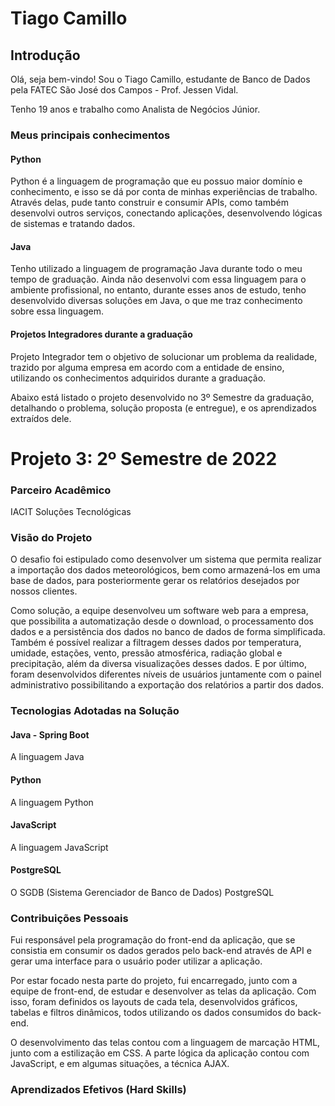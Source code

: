 # Tiago Camillo

## Introdução

Olá, seja bem-vindo! Sou o Tiago Camillo, estudante de Banco de Dados pela FATEC São José dos Campos - Prof. Jessen Vidal.

Tenho 19 anos e trabalho como Analista de Negócios Júnior.

### Meus principais conhecimentos

#### Python

Python é a linguagem de programação que eu possuo maior domínio e conhecimento, e isso se dá por conta de minhas experiências de trabalho. Através delas, pude tanto construir e consumir APIs, como também desenvolvi outros serviços, conectando aplicações, desenvolvendo lógicas de sistemas e tratando dados. 

#### Java

Tenho utilizado a linguagem de programação Java durante todo o meu tempo de graduação. Ainda não desenvolvi com essa linguagem para o ambiente profissional, no entanto, durante esses anos de estudo, tenho desenvolvido diversas soluções em Java, o que me traz conhecimento sobre essa linguagem.

#### Projetos Integradores durante a graduação

Projeto Integrador tem o objetivo de solucionar um problema da realidade, trazido por alguma empresa em acordo com a entidade de ensino, utilizando os conhecimentos adquiridos durante a graduação.

Abaixo está listado o projeto desenvolvido no 3º Semestre da graduação, detalhando o problema, solução proposta (e entregue), e os aprendizados extraídos dele.

# Projeto 3: 2º Semestre de 2022 

### Parceiro Acadêmico

IACIT Soluções Tecnológicas

### Visão do Projeto

O desafio foi estipulado como desenvolver um sistema que permita realizar a importação dos dados meteorológicos, bem como armazená-los em uma base de dados, para posteriormente gerar os relatórios desejados por nossos clientes.

Como solução, a equipe desenvolveu um software web para a empresa, que possibilita a automatização desde o download, o processamento dos dados e a persistência dos dados no banco de dados de forma simplificada. Também é possível realizar a filtragem desses dados por temperatura, umidade, estações, vento, pressão atmosférica, radiação global e precipitação, além da diversa visualizações desses dados. E por último, foram desenvolvidos diferentes níveis de usuários juntamente com o painel administrativo possibilitando a exportação dos relatórios a partir dos dados.

### Tecnologias Adotadas na Solução

#### Java - Spring Boot

A linguagem Java

#### Python

A linguagem Python

#### JavaScript

A linguagem JavaScript

#### PostgreSQL

O SGDB (Sistema Gerenciador de Banco de Dados) PostgreSQL

### Contribuições Pessoais

Fui responsável pela programação do front-end da aplicação, que se consistia em consumir os dados gerados pelo back-end através de API e gerar uma interface para o usuário poder utilizar a aplicação.

Por estar focado nesta parte do projeto, fui encarregado, junto com a equipe de front-end, de estudar e desenvolver as telas da aplicação. Com isso, foram definidos os layouts de cada tela, desenvolvidos gráficos, tabelas e filtros dinâmicos, todos utilizando os dados consumidos do back-end.

O desenvolvimento das telas contou com a linguagem de marcação HTML, junto com a estilização em CSS. A parte lógica da aplicação contou com JavaScript, e em algumas situações, a técnica AJAX.

### Aprendizados Efetivos (Hard Skills)